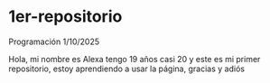 # 1er-repositorio
Programación 1/10/2025

Hola, mi nombre es Alexa tengo 19 años casi 20 y este es mi primer repositorio, estoy aprendiendo a usar la página, gracias y adiós

